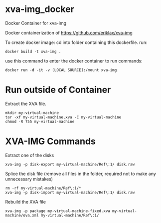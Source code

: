 # xva-img_docker
Docker Container for xva-img

Docker containerization of https://github.com/eriklax/xva-img


To create docker image: cd into folder containing this dockerfile.
run: 

    docker build -t xva-img .

use this command to enter the docker container to run commands:

    docker run -d -it -v [LOCAL SOURCE]:/mount xva-img

Run outside of Container
=======
Extract the XVA file.

    mkdir my-virtual-machine
    tar -xf my-virtual-machine.xva -C my-virtual-machine
    chmod -R 755 my-virtual-machine

XVA-IMG Commands
=======

Extract one of the disks

    xva-img -p disk-export my-virtual-machine/Ref\:1/ disk.raw

Splice the disk file (remove all files in the folder, required not to make any unnecessary mistakes)

    rm -rf my-virtual-machine/Ref\:1/*
    xva-img -p disk-import my-virtual-machine/Ref\:1/ disk.raw

Rebuild the XVA file

    xva-img -p package my-virtual-machine-fixed.xva my-virtual-machine/ova.xml my-virtual-machine/Ref\:1/
